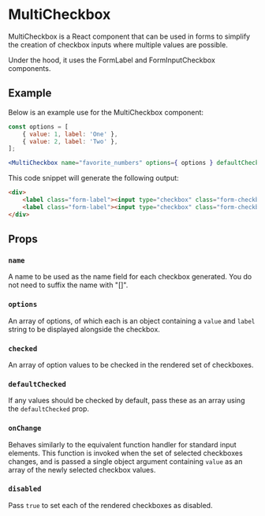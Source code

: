 # MultiCheckbox

MultiCheckbox is a React component that can be used in forms to simplify the creation of checkbox inputs where multiple values are possible.

Under the hood, it uses the FormLabel and FormInputCheckbox components.

## Example

Below is an example use for the MultiCheckbox component:

```jsx
const options = [
	{ value: 1, label: 'One' },
	{ value: 2, label: 'Two' },
];

<MultiCheckbox name="favorite_numbers" options={ options } defaultChecked={ [ 1 ] } />;
```

This code snippet will generate the following output:

```html
<div>
	<label class="form-label"><input type="checkbox" class="form-checkbox" name="favorite_numbers[]" value="1" checked="checked"><span>One</span></label>
	<label class="form-label"><input type="checkbox" class="form-checkbox" name="favorite_numbers[]" value="2"><span>Two</span></label>
</div>
```

## Props

### `name`

A name to be used as the name field for each checkbox generated. You do not need to suffix the name with "[]".

### `options`

An array of options, of which each is an object containing a `value` and `label` string to be displayed alongside the checkbox.

### `checked`

An array of option values to be checked in the rendered set of checkboxes.

### `defaultChecked`

If any values should be checked by default, pass these as an array using the `defaultChecked` prop.

### `onChange`

Behaves similarly to the equivalent function handler for standard input elements. This function is invoked when the set of selected checkboxes changes, and is passed a single object argument containing `value` as an array of the newly selected checkbox values.

### `disabled`

Pass `true` to set each of the rendered checkboxes as disabled.
